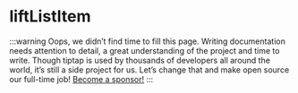 # liftListItem

:::warning
Oops, we didn’t find time to fill this page. Writing documentation needs attention to detail, a great understanding of the project and time to write. Though tiptap is used by thousands of developers all around the world, it’s still a side project for us. Let’s change that and make open source our full-time job! [Become a sponsor!](https://github.com/sponsors/ueberdosis)
:::
